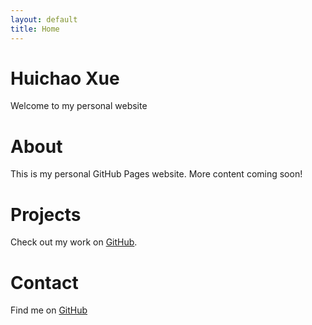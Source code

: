 ```yaml
---
layout: default
title: Home
---
```


# Huichao Xue
Welcome to my personal website

# About
This is my personal GitHub Pages website. More content coming soon!

# Projects
Check out my work on [GitHub](https://github.com/xuehuichao).

# Contact
Find me on [GitHub](https://github.com/xuehuichao)